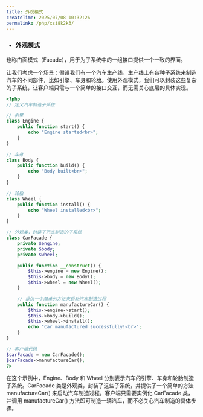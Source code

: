 ```yaml
---
title: 外观模式
createTime: 2025/07/08 10:32:26
permalink: /php/xsi8k2k3/
---
```

* ### 外观模式

也称门面模式（Facade），用于为子系统中的一组接口提供一个一致的界面。

让我们考虑一个场景：假设我们有一个汽车生产线，生产线上有各种子系统来制造汽车的不同部件，比如引擎、车身和轮胎。使用外观模式，我们可以封装这些复杂的子系统，让客户端只需与一个简单的接口交互，而无需关心底层的具体实现。

```php
<?php
// 定义汽车制造子系统

// 引擎
class Engine {
    public function start() {
        echo "Engine started<br>";
    }
}

// 车身
class Body {
    public function build() {
        echo "Body built<br>";
    }
}

// 轮胎
class Wheel {
    public function install() {
        echo "Wheel installed<br>";
    }
}

// 外观类，封装了汽车制造的子系统
class CarFacade {
    private $engine;
    private $body;
    private $wheel;

    public function __construct() {
        $this->engine = new Engine();
        $this->body = new Body();
        $this->wheel = new Wheel();
    }

    // 提供一个简单的方法来启动汽车制造过程
    public function manufactureCar() {
        $this->engine->start();
        $this->body->build();
        $this->wheel->install();
        echo "Car manufactured successfully!<br>";
    }
}

// 客户端代码
$carFacade = new CarFacade();
$carFacade->manufactureCar();
?>

```

在这个示例中，Engine、Body 和 Wheel 分别表示汽车的引擎、车身和轮胎制造子系统。CarFacade 类是外观类，封装了这些子系统，并提供了一个简单的方法 manufactureCar() 来启动汽车制造过程。客户端只需要实例化 CarFacade 类，并调用 manufactureCar() 方法即可制造一辆汽车，而不必关心汽车制造的具体步骤。
